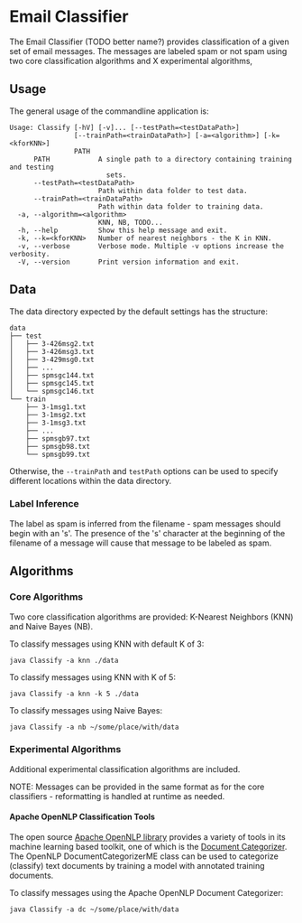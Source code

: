 Email Classifier
===============

The Email Classifier (TODO better name?) provides classification of a given set of email messages. The messages are labeled spam or not spam using two core classification algorithms and X experimental algorithms,

Usage
-----

The general usage of the commandline application is:

```
Usage: Classify [-hV] [-v]... [--testPath=<testDataPath>]
                [--trainPath=<trainDataPath>] [-a=<algorithm>] [-k=<kforKNN>]
                PATH
      PATH            A single path to a directory containing training and testing
                        sets.
      --testPath=<testDataPath>
                      Path within data folder to test data.
      --trainPath=<trainDataPath>
                      Path within data folder to training data.
  -a, --algorithm=<algorithm>
                      KNN, NB, TODO...
  -h, --help          Show this help message and exit.
  -k, --k=<kforKNN>   Number of nearest neighbors - the K in KNN.
  -v, --verbose       Verbose mode. Multiple -v options increase the verbosity.
  -V, --version       Print version information and exit.
```

Data
----

The data directory expected by the default settings has the structure:

```
data
├── test
│   ├── 3-426msg2.txt
│   ├── 3-426msg3.txt
│   ├── 3-429msg0.txt
│   ├── ...
│   ├── spmsgc144.txt
│   ├── spmsgc145.txt
│   └── spmsgc146.txt
└── train
    ├── 3-1msg1.txt
    ├── 3-1msg2.txt
    ├── 3-1msg3.txt
    ├── ...
    ├── spmsgb97.txt
    ├── spmsgb98.txt
    └── spmsgb99.txt
```

Otherwise, the `--trainPath` and `testPath` options can be used to specify different locations within the data directory.

### Label Inference

The label as spam is inferred from the filename - spam messages should begin with an 's'. The presence of the 's' character at the beginning of the filename of a message will cause that message to be labeled as spam.

Algorithms
----------

### Core Algorithms

Two core classification algorithms are provided: K-Nearest Neighbors (KNN) and Naive Bayes (NB). 

To classify messages using KNN with default K of 3:

```
java Classify -a knn ./data
```

To classify messages using KNN with K of 5:

```
java Classify -a knn -k 5 ./data
```

To classify messages using Naive Bayes:

```
java Classify -a nb ~/some/place/with/data
```

### Experimental Algorithms

Additional experimental classification algorithms are included.

NOTE: Messages can be provided in the same format as for the core classifiers - reformatting is handled at runtime as needed.

#### Apache OpenNLP Classification Tools

The open source [Apache OpenNLP library](https://opennlp.apache.org/) provides a variety of tools in its machine learning based toolkit, one of which is the [Document Categorizer](https://opennlp.apache.org/docs/1.9.0/manual/opennlp.html#tools.doccat). The OpenNLP DocumentCategorizerME class can be used to categorize (classify) text documents by training a model with annotated training documents. 

To classify messages using the Apache OpenNLP Document Categorizer:
```
java Classify -a dc ~/some/place/with/data
```